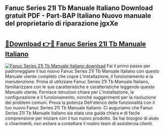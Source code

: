 ## Fanuc Series 21I Tb Manuale Italiano Download gratuit PDF - Part-BAP Italiano Nuovo manuale del proprietario di riparazione jgxXe

# <h2><a href="http://dfabil.blite.top/?on=Fanuc+Series+21I+Tb+Manuale+Italiano">🔗Download 👉🔴 Fanuc Series 21I Tb Manuale Italiano</a></h2>

[![Fanuc Series 21I Tb Manuale Italiano download](https://i.imgur.com/lujVjoI.png)](http://dfabil.blite.top/?on=Fanuc+Series+21I+Tb+Manuale+Italiano)
Fai il primo passo per padroneggiare il tuo nuovo Fanuc Series 21I Tb Manuale Italiano con questo Manuale utente completo che copre L'installazione, il funzionamento e la manutenzione. Prima di utilizzare Fanuc Series 21I Tb Manuale Italiano, familiarizzare con le sue caratteristiche e caratteristiche leggendo questo Manuale utente. Fornisce istruzioni chiare per L'installazione, la configurazione e il funzionamento, nonché suggerimenti per la risoluzione dei problemi comuni. Prova la potenza Dell'elenco delle funzionalità con il tuo nuovo Fanuc Series 21I Tb Manuale Italiano. Ci auguriamo che Fanuc Series 21I Tb Manuale Italiano sia stata una guida chiara e di facile comprensione per iniziare con il tuo nuovo prodotto. Se hai bisogno di aiuto o chiarimenti, non esitare a contattare il nostro team di assistenza clienti.
